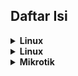 ## Daftar Isi

<details>
  <summary><strong>Linux</strong></summary>

  - [Instalasi DHCP di Debian](linux/dhcp-debian.md)
  - [Instalasi SSH](linux/ssh.md)
</details>


  


<details>
  <summary><strong>Linux</strong></summary>
  1. [File Sharing Host dan Guest (Virt Manager)](./linux/file-sharing-host-dan-guest-virt-manager.md)
  2. [Instalasi DHCP di Debian](./linux/instalasi-dhcp-debian.md)
> 3. [Instalasi SSH Server di Debian](./linux/instalasi-ssh-server-debian.md)
> 4. [Instalasi Webmin](./linux/instalasi-webmin.md)
> 5.  [IPTables Port Forwarding](./linux/iptables-port-forwarding.md)
> 6.  [Apache Web Server di Debian](./linux/konfigurasi-apache-webserver-debian.md)
> 7.  [Debian sebagai Router](./linux/konfigurasi-debian-sebagai-router.md)
> 8.   [DNS Server di Debian](./linux/konfigurasi-dnsserver-di-debian.md)
> 9.   [Load Balancing Nginx di Debian](./linux/konfigurasi-load-balancing-nginx-di-debian.md)
> 10. [Konfigurasi Jaringan Debian](./linux/konfigurasi-network-debian.md)
> 11.  [OpenVPN dengan Script](./linux/konfigurasi-openvpn-script-debian.md)
> 12.  [HTTPS di Apache Debian](./linux/konfigurasi-webserver-apache-https-debian.md)
> 13.  [Mail Server: Postfix, Dovecot, Roundcube](./linux/postfix-dovecot-roundcube-mailserver.md)
> 14. [FTP & FTPS Server (ProFTPD)](./linux/proftpd-ftp-ftps.md)
</details>

<details>
  <summary><strong>Mikrotik</strong></summary>
> 
> 1. [Command Basic Mikrotik](./mikrotik/001-CommandBasicMIkrotik.md)  
> 2.  [Load Balance PCC](./mikrotik/003-LoadBalancePCC.md)  
> 3.  [VLAN Mikrotik](./mikrotik/004-VlanMikrotik.md)  
> 4.  [Web Proxy Mikrotik](./mikrotik/mikrotik-web-proxy.md)
> 5.  [Config Dasar MIkrotik](./mikrotik/002-ConfigDasarMIkrotik.md)

</details>
